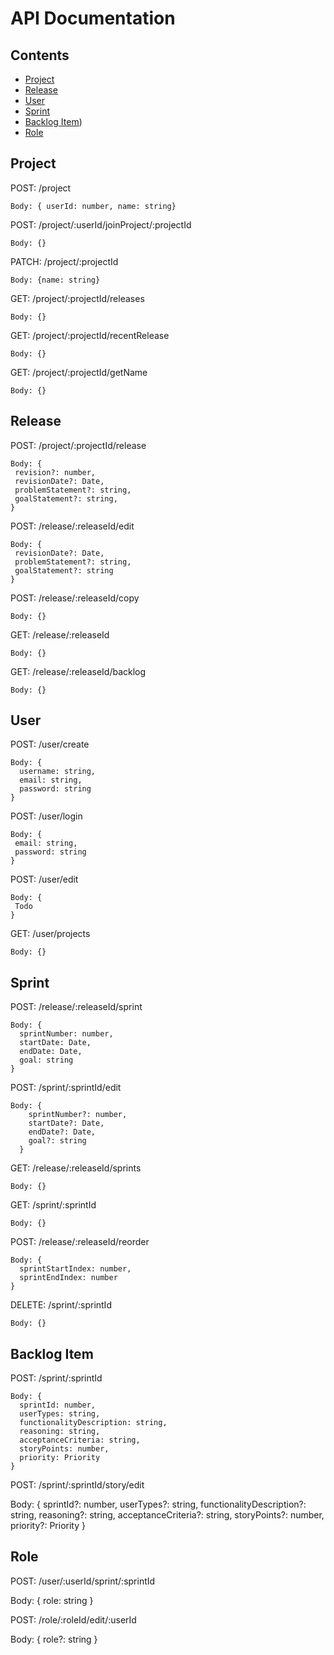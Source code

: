 # API Documentation

## Contents
 - [Project](#project) 
 - [Release](#release)
 - [User](#user)
 - [Sprint](#sprint)
 - [Backlog Item](#backlog_item))
 - [Role](#role)

## Project
  POST: /project
  
    Body: { userId: number, name: string}

  POST: /project/:userId/joinProject/:projectId

    Body: {}

  PATCH: /project/:projectId

    Body: {name: string}
    
  GET: /project/:projectId/releases

    Body: {}
    
  GET: /project/:projectId/recentRelease

    Body: {}

  GET: /project/:projectId/getName
  
    Body: {}
    
## Release
  POST: /project/:projectId/release

    Body: {
     revision?: number,
     revisionDate?: Date,
     problemStatement?: string,
     goalStatement?: string,
    }

  POST: /release/:releaseId/edit

    Body: {
     revisionDate?: Date,
     problemStatement?: string,
     goalStatement?: string
    }

  POST: /release/:releaseId/copy

    Body: {}

  GET: /release/:releaseId

    Body: {}

  GET: /release/:releaseId/backlog

    Body: {}

## User
  POST: /user/create

    Body: {
      username: string,
      email: string, 
      password: string
    }

  POST: /user/login

    Body: {
     email: string, 
     password: string
    }
    
  POST: /user/edit

    Body: {
     Todo
    }
    
  GET: /user/projects
  
    Body: {}

## Sprint
  POST: /release/:releaseId/sprint

    Body: {
      sprintNumber: number,
      startDate: Date,
      endDate: Date,
      goal: string
    }

  POST: /sprint/:sprintId/edit
  
    Body: {
        sprintNumber?: number,
        startDate?: Date,
        endDate?: Date,
        goal?: string
      }

  GET: /release/:releaseId/sprints

    Body: {}
    
  GET: /sprint/:sprintId

    Body: {}
    
  POST: /release/:releaseId/reorder
  
    Body: {
      sprintStartIndex: number,
      sprintEndIndex: number
    }
    
  DELETE: /sprint/:sprintId

    Body: {}

## Backlog Item
  POST: /sprint/:sprintId
  
    Body: {
      sprintId: number,
      userTypes: string,
      functionalityDescription: string, 
      reasoning: string,
      acceptanceCriteria: string,
      storyPoints: number,
      priority: Priority
    }

  POST: /sprint/:sprintId/story/edit

  Body: {
      sprintId?: number,
      userTypes?: string,
      functionalityDescription?: string, 
      reasoning?: string,
      acceptanceCriteria?: string,
      storyPoints?: number,
      priority?: Priority
    }

## Role

POST: /user/:userId/sprint/:sprintId

  Body: {
    role: string
  }
  
POST: /role/:roleId/edit/:userId

 Body: {
    role?: string
  }
